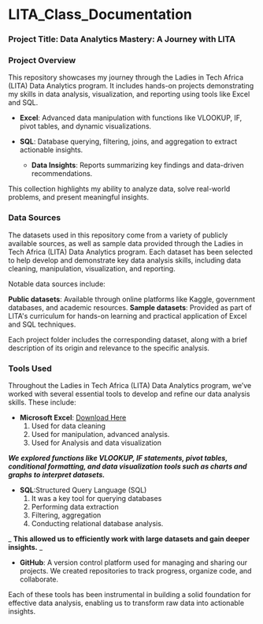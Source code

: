 # LITA_Class_Documentation

### Project Title: Data Analytics Mastery: A Journey with LITA

### Project Overview
This repository showcases my journey through the Ladies in Tech Africa (LITA) Data Analytics program. It includes hands-on projects demonstrating my skills in data analysis, visualization, and reporting using tools like Excel and SQL.

- **Excel**: Advanced data manipulation with functions like VLOOKUP, IF, pivot tables, and dynamic visualizations.

- **SQL**: Database querying, filtering, joins, and aggregation to extract actionable insights.

  - **Data Insights**: Reports summarizing key findings and data-driven recommendations.

This collection highlights my ability to analyze data, solve real-world problems, and present meaningful insights.

### Data Sources
The datasets used in this repository come from a variety of publicly available sources, as well as sample data provided through the Ladies in Tech Africa (LITA) Data Analytics program. Each dataset has been selected to help develop and demonstrate key data analysis skills, including data cleaning, manipulation, visualization, and reporting.

Notable data sources include:

**Public datasets**: Available through online platforms like Kaggle, government databases, and academic resources.
**Sample datasets**: Provided as part of LITA's curriculum for hands-on learning and practical application of Excel and SQL techniques.

Each project folder includes the corresponding dataset, along with a brief description of its origin and relevance to the specific analysis.

### Tools Used
Throughout the Ladies in Tech Africa (LITA) Data Analytics program, we’ve worked with several essential tools to develop and refine our data analysis skills. These include:

- **Microsoft Excel**: [Download Here]()
  1. Used for data cleaning
  2. Used for manipulation, advanced analysis.
  3. Used for Analysis and data visualization
  
 _**We explored functions like VLOOKUP, IF statements, pivot tables, conditional formatting, and data visualization tools such as charts and graphs to interpret datasets.**_

- **SQL**:Structured Query Language (SQL)
  1. It was a key tool for querying databases
  2. Performing data extraction
  3. Filtering, aggregation
  4. Conducting relational database analysis.
  
_ **This allowed us to efficiently work with large datasets and gain deeper insights.**
_
- **GitHub**: A version control platform used for managing and sharing our projects. We created repositories to track progress, organize code, and collaborate.

Each of these tools has been instrumental in building a solid foundation for effective data analysis, enabling us to transform raw data into actionable insights.

